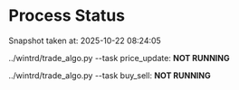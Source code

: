 # Process Status

Snapshot taken at: 2025-10-22 08:24:05

../wintrd/trade_algo.py --task price_update: **NOT RUNNING**

../wintrd/trade_algo.py --task buy_sell: **NOT RUNNING**

